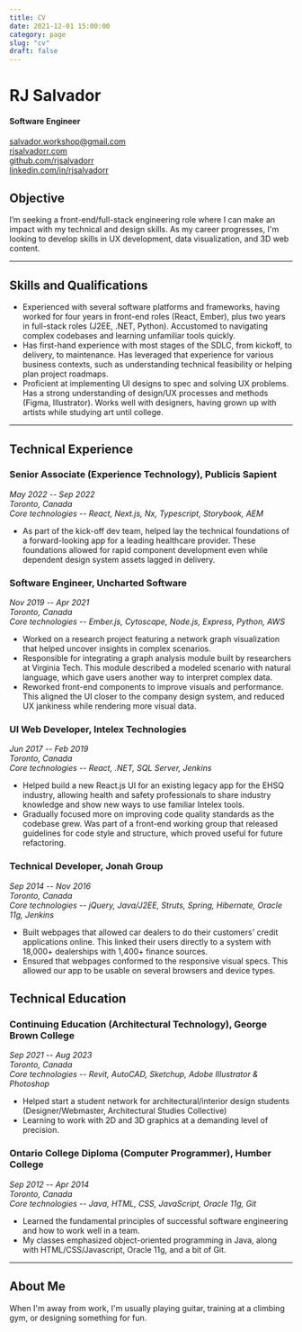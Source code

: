 ```yaml
---
title: CV
date: 2021-12-01 15:00:00
category: page
slug: "cv"
draft: false
---
```


# RJ Salvador

#### Software Engineer

[salvador.workshop@gmail.com](mailto:salvador.workshop@gmail.com)  
[rjsalvadorr.com](https://rjsalvadorr.com)  
[github.com/rjsalvadorr](https://github.com/rjsalvadorr)  
[linkedin.com/in/rjsalvadorr](https://www.linkedin.com/in/rjsalvadorr)

## Objective

I’m seeking a front-end/full-stack engineering role where I can make an impact with my technical and design skills. As my career progresses, I'm looking to develop skills in UX development, data visualization, and 3D web content.

---

## Skills and Qualifications

- Experienced with several software platforms and frameworks, having worked for four years in front-end roles (React, Ember), plus two years in full-stack roles (J2EE, .NET, Python). Accustomed to navigating complex codebases and learning unfamiliar tools quickly.
- Has first-hand experience with most stages of the SDLC, from kickoff, to delivery, to maintenance. Has leveraged that experience for various business contexts, such as understanding technical feasibility or helping plan project roadmaps.
- Proficient at implementing UI designs to spec and solving UX problems. Has a strong understanding of design/UX processes and methods (Figma, Illustrator). Works well with designers, having grown up with artists while studying art until college.

---

## Technical Experience

### Senior Associate (Experience Technology), Publicis Sapient

_May 2022 -- Sep 2022  
Toronto, Canada  
Core technologies -- React, Next.js, Nx, Typescript, Storybook, AEM_

- As part of the kick-off dev team, helped lay the technical foundations of a forward-looking app for a leading healthcare provider. These foundations allowed for rapid component development even while dependent design system assets lagged in delivery.

### Software Engineer, Uncharted Software

_Nov 2019 -- Apr 2021  
Toronto, Canada  
Core technologies -- Ember.js, Cytoscape, Node.js, Express, Python, AWS_
 
- Worked on a research project featuring a network graph visualization that helped uncover insights in complex scenarios.
- Responsible for integrating a graph analysis module built by researchers at Virginia Tech. This module described a modeled scenario with natural language, which gave users another way to interpret complex data.
- Reworked front-end components to improve visuals and performance. This aligned the UI closer to the company design system, and reduced UX jankiness while rendering more visual data.

### UI Web Developer, Intelex Technologies

_Jun 2017 -- Feb 2019  
Toronto, Canada  
Core technologies -- React, .NET, SQL Server, Jenkins_ 

- Helped build a new React.js UI for an existing legacy app for the EHSQ industry, allowing health and safety professionals to share industry knowledge and show new ways to use familiar Intelex tools.
- Gradually focused more on improving code quality standards as the codebase grew. Was part of a front-end working group that released guidelines for code style and structure, which proved useful for future refactoring.

### Technical Developer, Jonah Group

_Sep 2014 -- Nov 2016  
Toronto, Canada  
Core technologies -- jQuery, Java/J2EE, Struts, Spring, Hibernate, Oracle 11g, Jenkins_

- Built webpages that allowed car dealers to do their customers' credit applications online. This linked their users directly to a system with 18,000+ dealerships with 1,400+ finance sources.
- Ensured that webpages conformed to the responsive visual specs. This allowed our app to be usable on several browsers and device types.

## Technical Education

### Continuing Education (Architectural Technology), George Brown College

_Sep 2021 -- Aug 2023  
Toronto, Canada  
Core technologies -- Revit, AutoCAD, Sketchup, Adobe Illustrator & Photoshop_

- Helped start a student network for architectural/interior design students (Designer/Webmaster, Architectural Studies Collective)
- Learning to work with 2D and 3D graphics at a demanding level of precision.

### Ontario College Diploma (Computer Programmer), Humber College

_Sep 2012 -- Apr 2014  
Toronto, Canada  
Core technologies -- Java, HTML, CSS, JavaScript, Oracle 11g, Git_

- Learned the fundamental principles of successful software engineering and how to work well in a team.
- My classes emphasized object-oriented programming in Java, along with HTML/CSS/Javascript, Oracle 11g, and a bit of Git.

---

## About Me

When I'm away from work, I'm usually playing guitar, training at a climbing gym, or designing something for fun.
